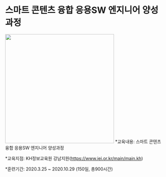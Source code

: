 # 스마트 콘텐츠 융합 응용SW 엔지니어 양성과정

 <img src="https://user-images.githubusercontent.com/40678414/77620102-f5e0ce00-6f7c-11ea-8548-72c5761458a8.jpg" width="350px">
  *교육내용: 스마트 콘텐츠 융합 응용SW 엔지니어 양성과정
  
  *교육지점: KH정보교육원 강남지원(https://www.iei.or.kr/main/main.kh)
  
  *훈련기간: 2020.3.25 ~ 2020.10.29 (150일, 총900시간)

